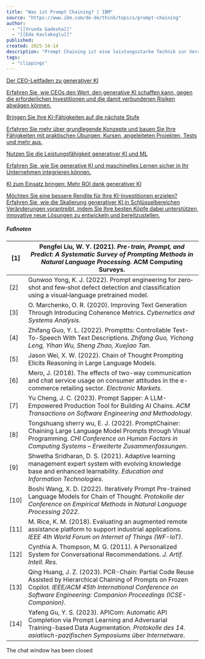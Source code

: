 ```yaml
---
title: "Was ist Prompt Chaining? | IBM"
source: "https://www.ibm.com/de-de/think/topics/prompt-chaining"
author:
  - "[[Vrunda Gadesha]]"
  - "[[Eda Kavlakoglu]]"
published:
created: 2025-10-14
description: "Prompt Chaining ist eine leistungsstarke Technik zur Verarbeitung natürlicher Sprache (Natural Language Processing, NLP), bei der große Sprachmodelle (Large Language Models, LLMs) eingesetzt werden, die eine gewünschte Ausgabe erzeugen, indem sie einer Reihe von Aufforderungen folgen. Bei diesem Verfahren wird einem NLP-Modell eine Folge von Aufforderungen zur Verfügung gestellt, die es anleitet, die gewünschte Antwort zu geben. Das Modell lernt, den Kontext und die Beziehungen zwischen den Aufforderungen zu verstehen, wodurch es in der Lage ist, kohärenten, konsistenten und kontextreichen Text zu erzeugen."
tags:
  - "clippings"
---
```

[Der CEO-Leitfaden zu generativer KI](https://www.ibm.com/thought-leadership/institute-business-value/report/ceo-generative-ai)

[Erfahren Sie, wie CEOs den Wert, den generative KI schaffen kann, gegen die erforderlichen Investitionen und die damit verbundenen Risiken abwägen können.](https://www.ibm.com/thought-leadership/institute-business-value/report/ceo-generative-ai)

[Bringen Sie Ihre KI-Fähigkeiten auf die nächste Stufe](https://developer.ibm.com/generative-ai-for-developers/)

[Erfahren Sie mehr über grundlegende Konzepte und bauen Sie Ihre Fähigkeiten mit praktischen Übungen, Kursen, angeleiteten Projekten, Tests und mehr aus.](https://developer.ibm.com/generative-ai-for-developers/)

[Nutzen Sie die Leistungsfähigkeit generativer KI und ML](https://www.ibm.com/account/reg/signup?formid=urx-52356)

[Erfahren Sie, wie Sie generative KI und maschinelles Lernen sicher in Ihr Unternehmen integrieren können.](https://www.ibm.com/account/reg/signup?formid=urx-52356)

[KI zum Einsatz bringen: Mehr ROI dank generativer KI](https://www.ibm.com/account/reg/signup?formid=urx-53137)

[Möchten Sie eine bessere Rendite für Ihre KI-Investitionen erzielen? Erfahren Sie, wie die Skalierung generativer KI in Schlüsselbereichen Veränderungen vorantreibt, indem Sie Ihre besten Köpfe dabei unterstützen, innovative neue Lösungen zu entwickeln und bereitzustellen.](https://www.ibm.com/account/reg/signup?formid=urx-53137)

##### Fußnoten

| \[1\] | Pengfei Liu, W. Y. (2021). *Pre-train, Prompt, and Predict: A Systematic Survey of Prompting Methods in Natural Language Processing.* ACM Computing Surveys. |
| --- | --- |
| \[2\] | Gunwoo Yong, K. J. (2022). Prompt engineering for zero‐shot and few‐shot defect detection and classification using a visual‐language pretrained model. |
| \[3\] | O. Marchenko, O. R. (2020). Improving Text Generation Through Introducing Coherence Metrics. *Cybernetics and Systems Analysis*. |
| \[4\] | Zhifang Guo, Y. L. (2022). Prompttts: Controllable Text-To-Speech With Text Descriptions. *Zhifang Guo, Yichong Leng, Yihan Wu, Sheng Zhao, Xuejiao Tan*. |
| \[5\] | Jason Wei, X. W. (2022). Chain of Thought Prompting Elicits Reasoning in Large Language Models. |
| \[6\] | Mero, J. (2018). The effects of two-way communication and chat service usage on consumer attitudes in the e-commerce retailing sector. *Electronic Markets*. |
| \[7\] | Yu Cheng, J. C. (2023). Prompt Sapper: A LLM-Empowered Production Tool for Building AI Chains. *ACM Transactions on Software Engineering and Methodology*. |
| \[8\] | Tongshuang sherry wu, E. J. (2022). PromptChainer: Chaining Large Language Model Prompts through Visual Programming. *CHI Conference on Human Factors in Computing Systems – Erweiterte Zusammenfassungen*. |
| \[9\] | Shwetha Sridharan, D. S. (2021). Adaptive learning management expert system with evolving knowledge base and enhanced learnability. *Education and Information Technologies*. |
| \[10\] | Boshi Wang, X. D. (2022). Iteratively Prompt Pre-trained Language Models for Chain of Thought. *Protokolle der Conference on Empirical Methods in Natural Language Processing 2022*. |
| \[11\] | M. Rice, K. M. (2018). Evaluating an augmented remote assistance platform to support industrial applications. *IEEE 4th World Forum on Internet of Things (WF-IoT)*. |
| \[12\] | Cynthia A. Thompson, M. G. (2011). A Personalized System for Conversational Recommendations. *J. Artif. Intell. Res.* |
| \[13\] | Qing Huang, J. Z. (2023). PCR-Chain: Partial Code Reuse Assisted by Hierarchical Chaining of Prompts on Frozen Copilot. *IEEE/ACM 45th International Conference on Software Engineering: Companion Proceedings (ICSE-Companion)*. |
| \[14\] | Yafeng Gu, Y. S. (2023). APICom: Automatic API Completion via Prompt Learning and Adversarial Training-based Data Augmentation. *Protokolle des 14. asiatisch-pazifischen Symposiums über Internetware*. |

The chat window has been closed